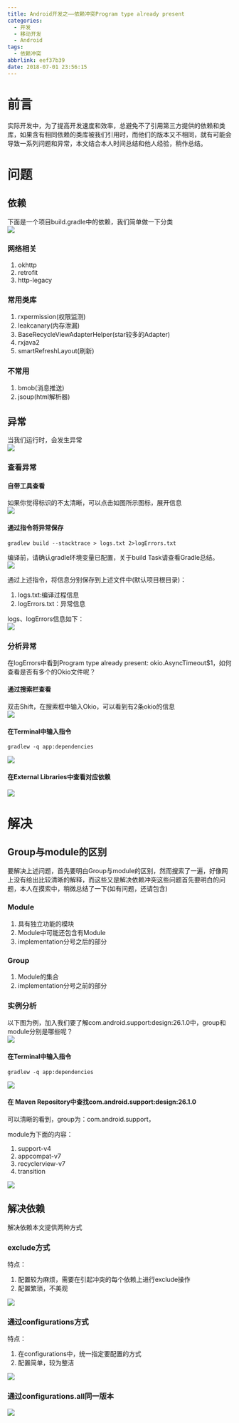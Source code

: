```yaml
---
title: Android开发之——依赖冲突Program type already present
categories:
  - 开发
  - 移动开发
  - Android
tags:
  - 依赖冲突
abbrlink: eef37b39
date: 2018-07-01 23:56:15
---
```

# 前言
实际开发中，为了提高开发速度和效率，总避免不了引用第三方提供的依赖和类库，如果含有相同依赖的类库被我们引用时，而他们的版本又不相同，就有可能会导致一系列问题和异常，本文结合本人时间总结和他人经验，稍作总结。

<!--more-->

# 问题
## 依赖
下面是一个项目build.gradle中的依赖，我们简单做一下分类   
![][1] 
### 网络相关
1. okhttp
2. retrofit
3. http-legacy
### 常用类库
1. rxpermission(权限监测)
2. leakcanary(内存泄漏)
3. BaseRecycleViewAdapterHelper(star较多的Adapter)
4. rxjava2
5. smartRefreshLayout(刷新)

### 不常用
1. bmob(消息推送)
2. jsoup(html解析器)   


## 异常
当我们运行时，会发生异常  
![][2]  
### 查看异常
#### 自带工具查看
如果你觉得标识的不太清晰，可以点击如图所示图标，展开信息  
![][3]  

#### 通过指令将异常保存 

	gradlew build --stacktrace > logs.txt 2>logErrors.txt

编译前，请确认gradle环境变量已配置，关于build Task请查看Gradle总结。  
![][4]

  
通过上述指令，将信息分别保存到上述文件中(默认项目根目录)：   
 
1. logs.txt:编译过程信息
2. logErrors.txt：异常信息

logs、logErrors信息如下：   
![][5]  

### 分析异常 
 在logErrors中看到Program type already present: okio.AsyncTimeout$1，如何查看是否有多个的Okio文件呢？  

#### 通过搜索栏查看 
双击Shift，在搜索框中输入Okio，可以看到有2条okio的信息    
![][6] 
#### 在Terminal中输入指令  
	gradlew -q app:dependencies

![][7]  
#### 在External Libraries中查看对应依赖
![][8] 

# 解决 
## Group与module的区别
要解决上述问题，首先要明白Group与module的区别，然而搜索了一遍，好像网上没有给出比较清晰的解释，而这些又是解决依赖冲突这些问题首先要明白的问题，本人在摸索中，稍微总结了一下(如有问题，还请包含)   


### Module 
1. 具有独立功能的模块
2. Module中可能还包含有Module
3. implementation分号之后的部分

### Group
1. Module的集合
2. implementation分号之前的部分

### 实例分析
以下图为例，加入我们要了解com.android.support:design:26.1.0中，group和module分别是哪些呢？     
![][9]
#### 在Terminal中输入指令  
	gradlew -q app:dependencies

![][10]
#### 在 Maven Repository中查找com.android.support:design:26.1.0
可以清晰的看到，group为：com.android.support，   

module为下面的内容：  

1. support-v4
2. appcompat-v7
3. recyclerview-v7
4. transition

![][11]

## 解决依赖 
解决依赖本文提供两种方式 
### exclude方式
特点：      

1. 配置较为麻烦，需要在引起冲突的每个依赖上进行exclude操作 
2. 配置繁琐，不美观  


![][12]  
### 通过configurations方式
特点：   

1. 在configurations中，统一指定要配置的方式
2. 配置简单，较为整洁  

![][13]  
### 通过configurations.all同一版本
![][14]  



[1]: https://cdn.jsdelivr.net/gh/PGzxc/CDN@master/blog-image/depend-gradle.png
[2]: https://cdn.jsdelivr.net/gh/PGzxc/CDN@master/blog-image/depend-exception.png
[3]: https://cdn.jsdelivr.net/gh/PGzxc/CDN@master/blog-image/depend-exception-open.gif
[4]: https://cdn.jsdelivr.net/gh/PGzxc/CDN@master/blog-image/depend-gradle-version.png
[5]: https://cdn.jsdelivr.net/gh/PGzxc/CDN@master/blog-image/depend-logErrors.png
[6]: https://cdn.jsdelivr.net/gh/PGzxc/CDN@master/blog-image/depend-okio.png
[7]: https://cdn.jsdelivr.net/gh/PGzxc/CDN@master/blog-image/depend-tree.png
[8]: https://cdn.jsdelivr.net/gh/PGzxc/CDN@master/blog-image/depend-external-library.png
[9]: https://cdn.jsdelivr.net/gh/PGzxc/CDN@master/blog-image/depend-gradle-design.png
[10]: https://cdn.jsdelivr.net/gh/PGzxc/CDN@master/blog-image/depend-design-26.1.0.png
[11]: https://cdn.jsdelivr.net/gh/PGzxc/CDN@master/blog-image/depend-design-26.1.0-maven.png
[12]: https://cdn.jsdelivr.net/gh/PGzxc/CDN@master/blog-image/depend-exclude.png
[13]: https://cdn.jsdelivr.net/gh/PGzxc/CDN@master/blog-image/depend-configuration.png
[14]: https://cdn.jsdelivr.net/gh/PGzxc/CDN@master/blog-image/depend-configuration-all.png